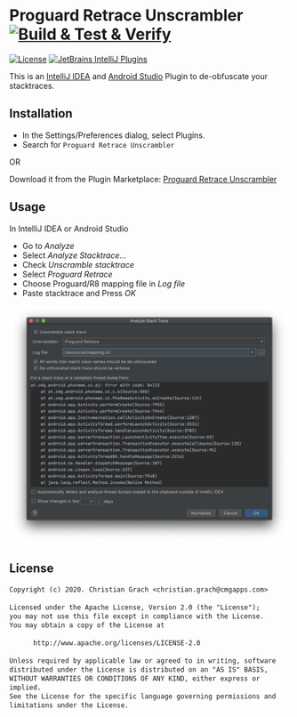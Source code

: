 # Proguard Retrace Unscrambler [![Build & Test & Verify](https://github.com/chrimaeon/proguard-retrace-unscrambler/actions/workflows/main.yml/badge.svg)](https://github.com/chrimaeon/proguard-retrace-unscrambler/actions/workflows/main.yml)

[![License](https://img.shields.io/badge/license-Apache%202.0-brightgreen.svg?style=for-the-badge)](http://www.apache.org/licenses/LICENSE-2.0)
[![JetBrains IntelliJ Plugins](https://img.shields.io/jetbrains/plugin/v/15267-proguard-retrace-unscrambler?style=for-the-badge)][3]

This is an [IntelliJ IDEA][1] and [Android Studio][2] Plugin to de-obfuscate your stacktraces.

## Installation

* In the Settings/Preferences dialog, select Plugins.
* Search for `Proguard Retrace Unscrambler`

OR

Download it from the Plugin Marketplace: [Proguard Retrace Unscrambler][3]

## Usage

In IntelliJ IDEA or Android Studio

* Go to _Analyze_
* Select _Analyze Stacktrace…_
* Check _Unscramble stacktrace_
* Select _Proguard Retrace_
* Choose Proguard/R8 mapping file in _Log file_
* Paste stacktrace and Press _OK_

![Screenshot](art/screenshot.png)

## License

```text
Copyright (c) 2020. Christian Grach <christian.grach@cmgapps.com>

Licensed under the Apache License, Version 2.0 (the "License");
you may not use this file except in compliance with the License.
You may obtain a copy of the License at

      http://www.apache.org/licenses/LICENSE-2.0

Unless required by applicable law or agreed to in writing, software
distributed under the License is distributed on an "AS IS" BASIS,
WITHOUT WARRANTIES OR CONDITIONS OF ANY KIND, either express or implied.
See the License for the specific language governing permissions and
limitations under the License.
```

[1]: https://www.jetbrains.com/idea/
[2]: https://developer.android.com/studio/index.html
[3]: https://plugins.jetbrains.com/plugin/15267-proguard-retrace-unscrambler
